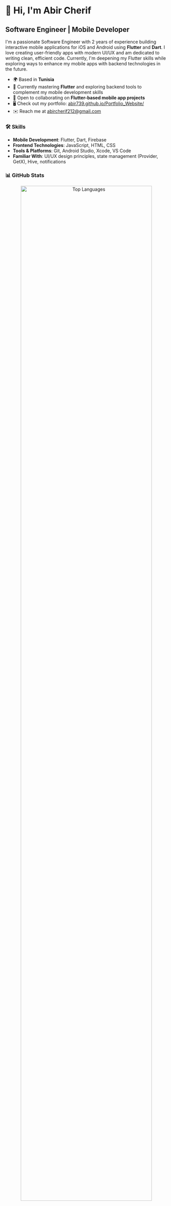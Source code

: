 # 👋 Hi, I'm Abir Cherif

## Software Engineer | Mobile Developer

I'm a passionate Software Engineer with 2 years of experience building interactive mobile applications for iOS and Android using **Flutter** and **Dart**. I love creating user-friendly apps with modern UI/UX and am dedicated to writing clean, efficient code. Currently, I'm deepening my Flutter skills while exploring ways to enhance my mobile apps with backend technologies in the future.

- 🌍 Based in **Tunisia**
- 🧠 Currently mastering **Flutter** and exploring backend tools to complement my mobile development skills
- 🤝 Open to collaborating on **Flutter-based mobile app projects**
- 🖥️ Check out my portfolio: [abir739.github.io/Portfolio_Website/](https://abir739.github.io/Portfolio_Website/)
- ✉️ Reach me at [abircherif212@gmail.com](mailto:abircherif212@gmail.com)

### 🛠️ Skills
- **Mobile Development**: Flutter, Dart, Firebase
- **Frontend Technologies**: JavaScript, HTML, CSS
- **Tools & Platforms**: Git, Android Studio, Xcode, VS Code
- **Familiar With**: UI/UX design principles, state management (Provider, GetX), Hive, notifications

### 📊 GitHub Stats
<div align="center">
  <img src="https://github-readme-stats-omega-sand-46.vercel.app/api/top-langs/?username=abir739&layout=compact&theme=light" alt="Top Languages" style="width: 90%;" />
</div>

---

*Let's build amazing mobile apps together!*
